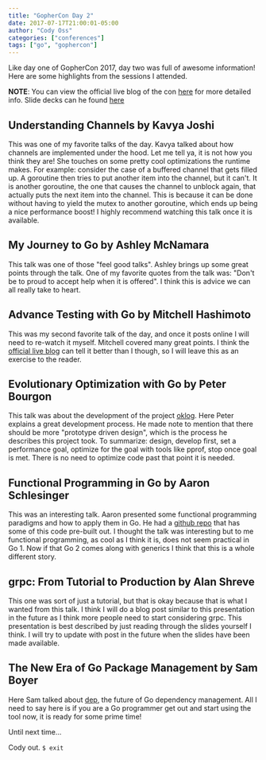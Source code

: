 ```yaml
---
title: "GopherCon Day 2"
date: 2017-07-17T21:00:01-05:00
author: "Cody Oss"
categories: ["conferences"]
tags: ["go", "gophercon"]
---
```


Like day one of GopherCon 2017, day two was full of awesome information! Here are some highlights from the
sessions I attended.

**NOTE**: You can view the official live blog of the con [here](https://about.sourcegraph.com/go/) for more detailed info.
Slide decks can he found [here](https://github.com/gophercon/2017-talks)

## Understanding Channels by Kavya Joshi
This was one of my favorite talks of the day. Kavya talked about how channels are implemented under the hood. Let me
tell ya, it is not how you think they are! She touches on some pretty cool optimizations the runtime makes. For example:
consider the case of a buffered channel that gets filled up. A goroutine then tries to put another item into the channel,
but it can't. It is another goroutine, the one that causes the channel to unblock again, that actually puts the next
item into the channel. This is because it can be done without having to yield the mutex to another goroutine, which ends
up being a nice performance boost! I highly recommend watching this talk once it is available.

## My Journey to Go by Ashley McNamara
This talk was one of those "feel good talks". Ashley brings up some great points through the talk. One of my favorite
quotes from the talk was: "Don't be to proud to accept help when it is offered". I think this is advice we can all
really take to heart.

## Advance Testing with Go by Mitchell Hashimoto
This was my second favorite talk of the day, and once it posts online I will need to re-watch it myself. Mitchell
covered many great points. I think the [official live blog](https://about.sourcegraph.com/go/advanced-testing-in-go-mitchell-hashimoto)
can tell it better than I though, so I will leave this as an exercise to the reader.

## Evolutionary Optimization with Go by Peter Bourgon
This talk was about the development of the project [oklog](https://github.com/oklog/oklog). Here Peter explains a great
development process. He made note to mention that there should be more "prototype driven design", which is the process
he describes this project took. To summarize: design, develop first, set a performance goal, optimize for the goal with
tools like pprof, stop once goal is met. There is no need to optimize code past that point it is needed.

## Functional Programming in Go by Aaron Schlesinger
This was an interesting talk. Aaron presented some functional programming paradigms and how to apply them in Go. He had
a [github repo](https://github.com/go-functional/core) that has some of this code pre-built out. I thought the talk was
interesting but to me functional programming, as cool as I think it is, does not seem practical in Go 1. Now if that Go
2 comes along with generics I think that this is a whole different story.

## grpc: From Tutorial to Production by Alan Shreve
This one was sort of just a tutorial, but that is okay because that is what I wanted from this talk. I think I will do
a blog post similar to this presentation in the future as I think more people need to start considering grpc. This
presentation is best described by just reading through the slides yourself I think. I will try to update with post in
the future when the slides have been made available.

## The New Era of Go Package Management by Sam Boyer
Here Sam talked about [dep](https://github.com/golang/dep), the future of Go dependency management. All I need to say
here is if you are a Go programmer get out and start using the tool now, it is ready for some prime time!

Until next time...

Cody out. `$ exit`